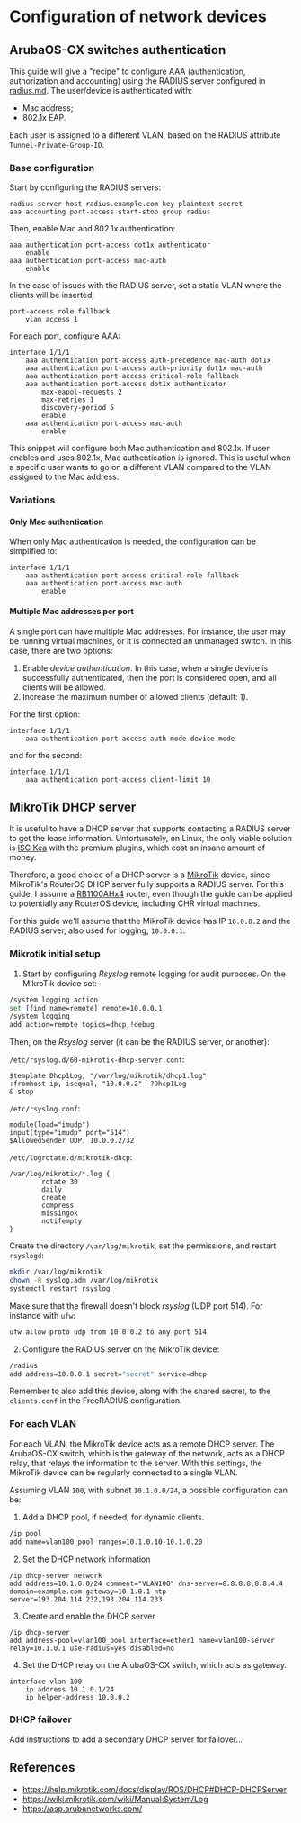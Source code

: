 # Configuration of network devices

## ArubaOS-CX switches authentication
This guide will give a "recipe" to configure AAA (authentication, authorization and accounting)
using the RADIUS server configured in [radius.md](radius.md). The user/device is authenticated with:

- Mac address;
- 802.1x EAP.

Each user is assigned to a different VLAN, based on the RADIUS attribute `Tunnel-Private-Group-ID`.

### Base configuration
Start by configuring the RADIUS servers:

```
radius-server host radius.example.com key plaintext secret
aaa accounting port-access start-stop group radius
```

Then, enable Mac and 802.1x authentication:

```
aaa authentication port-access dot1x authenticator             
    enable                                                     
aaa authentication port-access mac-auth                        
    enable                                                     
```

In the case of issues with the RADIUS server, set a static VLAN where the clients will be inserted:

```
port-access role fallback                                      
    vlan access 1                                            
```

For each port, configure AAA:

```
interface 1/1/1
    aaa authentication port-access auth-precedence mac-auth dot1x
    aaa authentication port-access auth-priority dot1x mac-auth
    aaa authentication port-access critical-role fallback
    aaa authentication port-access dot1x authenticator
        max-eapol-requests 2
        max-retries 1
        discovery-period 5
        enable
    aaa authentication port-access mac-auth
        enable
```

This snippet will configure both Mac authentication and 802.1x. If user enables and uses 802.1x, Mac authentication is ignored. This
is useful when a specific user wants to go on a different VLAN compared to the VLAN assigned to the Mac address.

### Variations

#### Only Mac authentication

When only Mac authentication is needed, the configuration can be simplified to:

```
interface 1/1/1
    aaa authentication port-access critical-role fallback
    aaa authentication port-access mac-auth
        enable
```

#### Multiple Mac addresses per port

A single port can have multiple Mac addresses. For instance, the user may be running virtual machines, or it is connected an unmanaged switch.
In this case, there are two options:

1. Enable *device authentication*. In this case, when a single device is successfully authenticated, then the port is considered open, and 
   all clients will be allowed.
2. Increase the maximum number of allowed clients (default: 1).

For the first option:

```
interface 1/1/1
    aaa authentication port-access auth-mode device-mode
```

and for the second:

```
interface 1/1/1
    aaa authentication port-access client-limit 10
```

## MikroTik DHCP server
It is useful to have a DHCP server that supports contacting a RADIUS server to get the lease information.
Unfortunately, on Linux, the only viable solution is [ISC Kea](https://www.isc.org/kea/) with the premium plugins, which cost
an insane amount of money.

Therefore, a good choice of a DHCP server is a [MikroTik](https://mikrotik.com/) device, since MikroTik's RouterOS DHCP server
fully supports a RADIUS server. For this guide, I assume a [RB1100AHx4](https://mikrotik.com/product/rb1100ahx4) router, even though
the guide can be applied to potentially any RouterOS device, including CHR virtual machines.

For this guide we'll assume that the MikroTik device has IP `10.0.0.2` and the RADIUS server, also used for logging, `10.0.0.1`.

### Mikrotik initial setup
1. Start by configuring *Rsyslog* remote logging for audit purposes. On the MikroTik device set:

```bash
/system logging action
set [find name=remote] remote=10.0.0.1
/system logging
add action=remote topics=dhcp,!debug
```

Then, on the *Rsyslog* server (it can be the RADIUS server, or another):

`/etc/rsyslog.d/60-mikrotik-dhcp-server.conf`:
```
$template Dhcp1Log, "/var/log/mikrotik/dhcp1.log"
:fromhost-ip, isequal, "10.0.0.2" -?Dhcp1Log
& stop
```

`/etc/rsyslog.conf`:
```
module(load="imudp")
input(type="imudp" port="514")
$AllowedSender UDP, 10.0.0.2/32
```

`/etc/logrotate.d/mikrotik-dhcp`:
```
/var/log/mikrotik/*.log {
        rotate 30
        daily
        create
        compress
        missingok
        notifempty
}
```

Create the directory `/var/log/mikrotik`, set the permissions, and restart `rsyslogd`:
```bash
mkdir /var/log/mikrotik
chown -R syslog.adm /var/log/mikrotik
systemctl restart rsyslog
```

Make sure that the firewall doesn't block *rsyslog* (UDP port 514). For instance with `ufw`:
```bash
ufw allow proto udp from 10.0.0.2 to any port 514
```

2. Configure the RADIUS server on the MikroTik device:
```bash
/radius
add address=10.0.0.1 secret="secret" service=dhcp
```
Remember to also add this device, along with the shared secret, to the `clients.conf` in the FreeRADIUS configuration.

### For each VLAN

For each VLAN, the MikroTik device acts as a remote DHCP server. The ArubaOS-CX switch, which is the gateway of the network,
acts as a DHCP relay, that relays the information to the server. With this settings, the MikroTik device can be regularly connected to a single VLAN.

Assuming VLAN `100`, with subnet `10.1.0.0/24`, a possible configuration can be:

1. Add a DHCP pool, if needed, for dynamic clients.
```bash
/ip pool
add name=vlan100_pool ranges=10.1.0.10-10.1.0.20
```

2. Set the DHCP network information
```
/ip dhcp-server network
add address=10.1.0.0/24 comment="VLAN100" dns-server=8.8.8.8,8.8.4.4 domain=example.com gateway=10.1.0.1 ntp-server=193.204.114.232,193.204.114.233
```

3. Create and enable the DHCP server
```
/ip dhcp-server
add address-pool=vlan100_pool interface=ether1 name=vlan100-server relay=10.1.0.1 use-radius=yes disabled=no
```

4. Set the DHCP relay on the ArubaOS-CX switch, which acts as gateway.
```
interface vlan 100
    ip address 10.1.0.1/24
    ip helper-address 10.0.0.2
```

### DHCP failover
Add instructions to add a secondary DHCP server for failover...


## References
- https://help.mikrotik.com/docs/display/ROS/DHCP#DHCP-DHCPServer
- https://wiki.mikrotik.com/wiki/Manual:System/Log
- https://asp.arubanetworks.com/